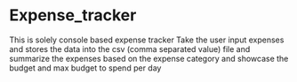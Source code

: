 # Expense_tracker
This is solely console based expense tracker 
Take the user input expenses and stores the data into the csv (comma separated value) file and summarize the expenses based on the expense category
and showcase the budget and max budget to spend per day
